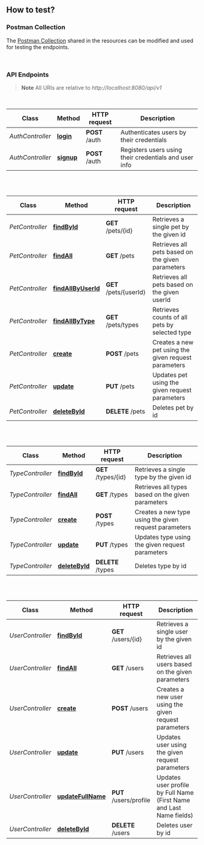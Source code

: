 ## How to test?

### Postman Collection

The [Postman Collection](postman/pet_clinic.postman_collection.json) shared in the resources can be modified and used
for testing the endpoints.

<br/>

### API Endpoints

> **Note** All URIs are relative to *http://localhost:8080/api/v1*

<br/>

| Class            | Method                                          | HTTP request   | Description                                           |
|------------------|-------------------------------------------------|----------------|-------------------------------------------------------|
| *AuthController* | [**login**](http://localhost:8080/api/v1/auth)  | **POST** /auth | Authenticates users by their credentials              |
| *AuthController* | [**signup**](http://localhost:8080/api/v1/auth) | **POST** /auth | Registers users using their credentials and user info |

<br/>
<br/>

| Class           | Method                                                            | HTTP request           | Description                                          |
|-----------------|-------------------------------------------------------------------|------------------------|------------------------------------------------------|
| *PetController* | [**findById**](http://localhost:8080/api/v1/pets/{id})            | **GET** /pets/{id}     | Retrieves a single pet by the given id               |
| *PetController* | [**findAll**](http://localhost:8080/api/v1/pets)                  | **GET** /pets          | Retrieves all pets based on the given parameters     |
| *PetController* | [**findAllByUserId**](http://localhost:8080/api/v1/pets/{userId}) | **GET** /pets/{userId} | Retrieves all pets based on the given userId         |
| *PetController* | [**findAllByType**](http://localhost:8080/api/v1/pets/types)      | **GET** /pets/types    | Retrieves counts of all pets by selected type        |
| *PetController* | [**create**](http://localhost:8080/api/v1/pets)                   | **POST** /pets         | Creates a new pet using the given request parameters |
| *PetController* | [**update**](http://localhost:8080/api/v1/pets)                   | **PUT** /pets          | Updates pet using the given request parameters       |
| *PetController* | [**deleteById**](http://localhost:8080/api/v1/pets/{id})          | **DELETE** /pets       | Deletes pet by id                                    |

<br/>
<br/>

| Class            | Method                                                    | HTTP request        | Description                                           |
|------------------|-----------------------------------------------------------|---------------------|-------------------------------------------------------|
| *TypeController* | [**findById**](http://localhost:8080/api/v1/types/{id})   | **GET** /types/{id} | Retrieves a single type by the given id               |
| *TypeController* | [**findAll**](http://localhost:8080/api/v1/types)         | **GET** /types      | Retrieves all types based on the given parameters     |
| *TypeController* | [**create**](http://localhost:8080/api/v1/types)          | **POST** /types     | Creates a new type using the given request parameters |
| *TypeController* | [**update**](http://localhost:8080/api/v1/types)          | **PUT** /types      | Updates type using the given request parameters       |
| *TypeController* | [**deleteById**](http://localhost:8080/api/v1/types/{id}) | **DELETE** /types   | Deletes type by id                                    |

<br/>
<br/>

| Class            | Method                                                           | HTTP request           | Description                                                         |
|------------------|------------------------------------------------------------------|------------------------|---------------------------------------------------------------------|
| *UserController* | [**findById**](http://localhost:8080/api/v1/users/{id})          | **GET** /users/{id}    | Retrieves a single user by the given id                             |
| *UserController* | [**findAll**](http://localhost:8080/api/v1/users)                | **GET** /users         | Retrieves all users based on the given parameters                   |
| *UserController* | [**create**](http://localhost:8080/api/v1/users)                 | **POST** /users        | Creates a new user using the given request parameters               |
| *UserController* | [**update**](http://localhost:8080/api/v1/users)                 | **PUT** /users         | Updates user using the given request parameters                     |
| *UserController* | [**updateFullName**](http://localhost:8080/api/v1/users/profile) | **PUT** /users/profile | Updates user profile by Full Name (First Name and Last Name fields) |
| *UserController* | [**deleteById**](http://localhost:8080/api/v1/users/{id})        | **DELETE** /users      | Deletes user by id                                                  |

<br/>


<br/>
<br/>